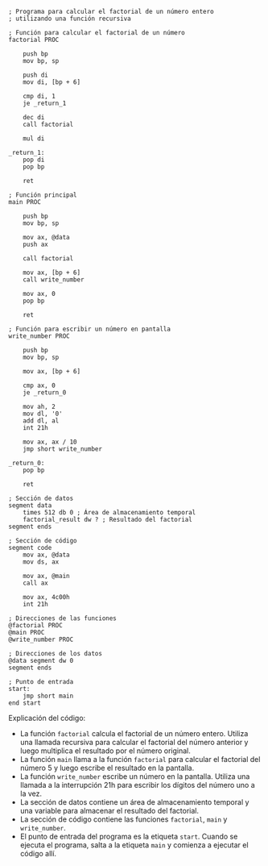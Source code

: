 ```assembly
; Programa para calcular el factorial de un número entero
; utilizando una función recursiva

; Función para calcular el factorial de un número
factorial PROC

    push bp
    mov bp, sp

    push di
    mov di, [bp + 6]

    cmp di, 1
    je _return_1

    dec di
    call factorial

    mul di

_return_1:
    pop di
    pop bp

    ret

; Función principal
main PROC

    push bp
    mov bp, sp

    mov ax, @data
    push ax

    call factorial

    mov ax, [bp + 6]
    call write_number

    mov ax, 0
    pop bp

    ret

; Función para escribir un número en pantalla
write_number PROC

    push bp
    mov bp, sp

    mov ax, [bp + 6]

    cmp ax, 0
    je _return_0

    mov ah, 2
    mov dl, '0'
    add dl, al
    int 21h

    mov ax, ax / 10
    jmp short write_number

_return_0:
    pop bp

    ret

; Sección de datos
segment data
    times 512 db 0 ; Área de almacenamiento temporal
    factorial_result dw ? ; Resultado del factorial
segment ends

; Sección de código
segment code
    mov ax, @data
    mov ds, ax

    mov ax, @main
    call ax

    mov ax, 4c00h
    int 21h

; Direcciones de las funciones
@factorial PROC
@main PROC
@write_number PROC

; Direcciones de los datos
@data segment dw 0
segment ends

; Punto de entrada
start:
    jmp short main
end start
```

Explicación del código:

* La función `factorial` calcula el factorial de un número entero. Utiliza una llamada recursiva para calcular el factorial del número anterior y luego multiplica el resultado por el número original.
* La función `main` llama a la función `factorial` para calcular el factorial del número 5 y luego escribe el resultado en la pantalla.
* La función `write_number` escribe un número en la pantalla. Utiliza una llamada a la interrupción 21h para escribir los dígitos del número uno a la vez.
* La sección de datos contiene un área de almacenamiento temporal y una variable para almacenar el resultado del factorial.
* La sección de código contiene las funciones `factorial`, `main` y `write_number`.
* El punto de entrada del programa es la etiqueta `start`. Cuando se ejecuta el programa, salta a la etiqueta `main` y comienza a ejecutar el código allí.